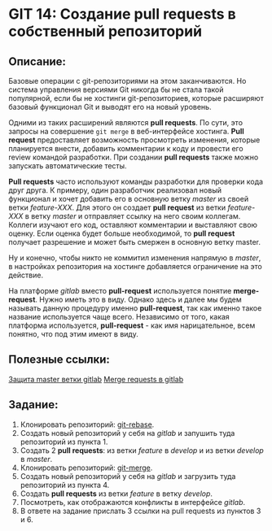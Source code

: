 # GIT 14: Создание pull requests в собственный репозиторий

## Описание:

Базовые операции с git-репозиториями на этом заканчиваются. Но система управления версиями Git никогда бы не стала такой популярной, если бы не хостинги git-репозиториев, которые расширяют базовый функционал Git и выводят его на новый уровень.

Одними из таких расширений являются **pull requests**. По сути, это запросы на совершение `git merge` в веб-интерфейсе хостинга. **Pull request** предоставляет возможность просмотреть изменения, которые планируется внести, добавить комментарии к коду и провести его review командой разработки. При создании **pull requests** также можно запускать автоматические тесты.

**Pull requests** часто используют команды разработки для проверки кода друг друга. К примеру, один разработчик реализовал новый функционал и хочет добавить его в основную ветку *master* из своей ветки *feature-XXX*. Для этого он создает **pull request** из ветки *feature-XXX* в ветку *master* и отправляет ссылку на него своим коллегам. Коллеги изучают его код, оставляют комментарии и выставляют свою оценку. Если оценка будет больше необходимой, то **pull request** получает разрешение и может быть смержен в основную ветку master.

Ну и конечно, чтобы никто не коммитил изменения напрямую в *master*, в настройках репозитория на хостинге добавляется ограничение на это действие.

На платформе *gitlab* вместо **pull-request** используется понятие **merge-request**. Нужно иметь это в виду. Однако здесь и далее мы будем называть данную процедуру именно **pull-request**, так как именно такое название используется чаще всего. Независимо от того, какая платформа используется, **pull-request** - как имя нарицательное, всем понятно, что под этим имеют в виду.

## Полезные ссылки:

[Защита master ветки gitlab](https://docs.gitlab.com/ee/user/project/protected_branches.html)
[Merge requests в gitlab](https://docs.gitlab.com/ee/gitlab-basics/add-merge-request.html#how-to-create-a-merge-request)

## Задание:

1. Клонировать репозиторий: [git-rebase](https://gitlab.rebrainme.com/rebrainme-devops/git-rebase).
2. Создать новый репозиторий у себя на *gitlab* и запушить туда репозиторий из пункта 1.
3. Создать 2 **pull requests**: из ветки *feature* в *develop* и из ветки *develop* в *master*.
4. Клонировать репозиторий: [git-merge](https://gitlab.rebrainme.com/rebrainme-devops/git-merge).
5. Создать новый репозиторий у себя на *gitlab* и загрузить туда репозиторий из пункта 4.
6. Создать **pull requests** из ветки *feature* в ветку *develop*.
7. Посмотреть, как отображаются конфликты в интерфейсе *gitlab*.
8. В ответе на задание прислать 3 ссылки на pull requests из пунктов 3 и 6.